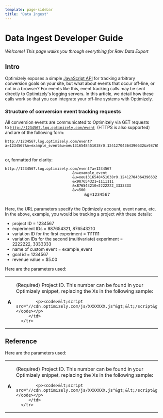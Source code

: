```yaml
---
template: page-sidebar
title: "Data Ingest"
---
```


# Data Ingest Developer Guide

*Welcome! This page walks you through everything for Raw Data Export*

## Intro

<p>Optimizely exposes a simple&nbsp;<a href="http://developers.optimizely.com/javascript/introduction/index.html">JavaScript API</a>&nbsp;for tracking arbitrary conversion goals on your site, but what about events that occur off-line, or not in a browser? For events like this, event tracking calls may be sent directly to Optimizely's logging servers. In this article, we detail how these calls work so that you can integrate your off-line systems with Optimizely.</p>



<h3>Structure of conversion event tracking requests</h3>

<p>All conversion events are communicated to Optimizely via GET requests to&nbsp;<code><a class="external" href="http://1234567.log.optimizely.com/event" rel="freeklink" title="http://1234567.log.optimizely.com/event">http://1234567.log.optimizely.com/event</a>&nbsp;</code>(HTTPS is also supported) and are of the following form:</p>

<pre>
<code>http://1234567.log.optimizely.com/event?a=1234567&amp;n=example_event&amp;u=oeu1316548451038r0.12412704364396632&amp;x987654321=1111111&amp;x876543210=2222222_3333333&amp;v=500&amp;g=1234567</code>
</pre>

<p><br />
or, formatted for clarity:</p>

<pre>
<code>http://1234567.log.optimizely.com/event?a=1234567
                               &amp;n=example_event
                               &amp;u=oeu1316548451038r0.12412704364396632
                               &amp;x987654321=1111111
                               &amp;x876543210=2222222_3333333
                               &amp;v=500
</code>                               &amp;g=1234567</pre>

<p><br />
Here, the URL parameters specify the Optimizely account, event name, etc. In the above, example, you would be tracking a project with these details:</p>

<ul>
	<li>project ID = 1234567&nbsp;</li>
	<li>experiment IDs = 987654321, 876543210&nbsp;</li>
	<li>variation ID for the first experiment =&nbsp;1111111</li>
	<li>variation IDs for the second (multivariate) experiment = 2222222,&nbsp;3333333</li>
	<li>name of custom event = example_event&nbsp;</li>
	<li>goal id = 1234567&nbsp;</li>
	<li>revenue value = $5.00&nbsp;</li>
</ul>



<p>Here are the parameters used:</p>


<table class="table">
   <tbody>
      <tr>
         <td align="left"><b>A</b></td>
         <td class="desc">
            <p>(Required) Project ID. This number can be found in your Optimizely snippet, replacing the Xs in the following sample:</p>

			<p><code>&lt;script src="//cdn.optimizely.com/js/XXXXXXX.js"&gt;&lt;/script&gt;</code></p>
         </td>
      </tr>


        

   </tbody>
</table>



## Reference


<p>Here are the parameters used:</p>


<table class="table">
   <tbody>
      <tr>
         <td align="left"><b>A</b></td>
         <td class="desc">
            <p>(Required) Project ID. This number can be found in your Optimizely snippet, replacing the Xs in the following sample:</p>

			<p><code>&lt;script src="//cdn.optimizely.com/js/XXXXXXX.js"&gt;&lt;/script&gt;</code></p>
         </td>
      </tr>


        

   </tbody>
</table>



